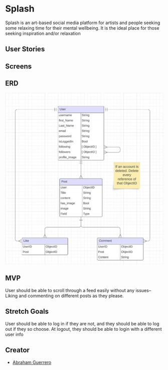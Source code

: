 # Splash

Splash is an art-based social media platform for artists and people seeking some relaxing time for their mental wellbeing. It is the ideal place for those seeking inspiration and/or relaxation

## User Stories

## Screens

## ERD

![ERD Image](./imgs/Splash_ERD.png)

## MVP

User should be able to scroll through a feed easily without any issues–Liking and commenting on different posts as they please.

## Stretch Goals

User should be able to log in if they are not, and they should be able to log out if they so choose. At logout, they should be able to login with a different user info

## Creator

- [Abraham Guerrero](github.com/AbeGue02)
